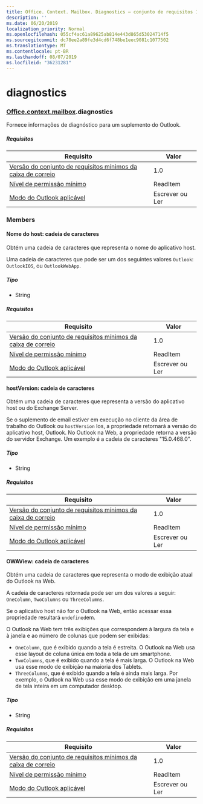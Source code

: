 ```yaml
---
title: Office. Context. Mailbox. Diagnostics – conjunto de requisitos 1,4
description: ''
ms.date: 06/20/2019
localization_priority: Normal
ms.openlocfilehash: 055cf4ac61a89625ab814e443d865d53024714f5
ms.sourcegitcommit: dc78ee2a89fe3d4cd6f748be1eec9081c1077502
ms.translationtype: MT
ms.contentlocale: pt-BR
ms.lasthandoff: 08/07/2019
ms.locfileid: "36231281"
---
```

# <a name="diagnostics"></a>diagnostics

### <a name="officeofficemdcontextofficecontextmdmailboxofficecontextmailboxmddiagnostics"></a>[Office](Office.md)[.context](Office.context.md)[.mailbox](Office.context.mailbox.md).diagnostics

Fornece informações de diagnóstico para um suplemento do Outlook.

##### <a name="requirements"></a>Requisitos

|Requisito| Valor|
|---|---|
|[Versão do conjunto de requisitos mínimos da caixa de correio](/office/dev/add-ins/reference/requirement-sets/outlook-api-requirement-sets)| 1.0|
|[Nível de permissão mínimo](/outlook/add-ins/understanding-outlook-add-in-permissions)| ReadItem|
|[Modo do Outlook aplicável](/outlook/add-ins/#extension-points)| Escrever ou Ler|

### <a name="members"></a>Members

#### <a name="hostname-string"></a>Nome do host: cadeia de caracteres

Obtém uma cadeia de caracteres que representa o nome do aplicativo host.

Uma cadeia de caracteres que pode ser um dos seguintes valores `Outlook`: `OutlookIOS`, ou `OutlookWebApp`.

##### <a name="type"></a>Tipo

*   String

##### <a name="requirements"></a>Requisitos

|Requisito| Valor|
|---|---|
|[Versão do conjunto de requisitos mínimos da caixa de correio](/office/dev/add-ins/reference/requirement-sets/outlook-api-requirement-sets)| 1.0|
|[Nível de permissão mínimo](/outlook/add-ins/understanding-outlook-add-in-permissions)| ReadItem|
|[Modo do Outlook aplicável](/outlook/add-ins/#extension-points)| Escrever ou Ler|

#### <a name="hostversion-string"></a>hostVersion: cadeia de caracteres

Obtém uma cadeia de caracteres que representa a versão do aplicativo host ou do Exchange Server.

Se o suplemento de email estiver em execução no cliente da área de trabalho do Outlook ou `hostVersion` Ios, a propriedade retornará a versão do aplicativo host, Outlook. No Outlook na Web, a propriedade retorna a versão do servidor Exchange. Um exemplo é a cadeia de caracteres "15.0.468.0".

##### <a name="type"></a>Tipo

*   String

##### <a name="requirements"></a>Requisitos

|Requisito| Valor|
|---|---|
|[Versão do conjunto de requisitos mínimos da caixa de correio](/office/dev/add-ins/reference/requirement-sets/outlook-api-requirement-sets)| 1.0|
|[Nível de permissão mínimo](/outlook/add-ins/understanding-outlook-add-in-permissions)| ReadItem|
|[Modo do Outlook aplicável](/outlook/add-ins/#extension-points)| Escrever ou Ler|

#### <a name="owaview-string"></a>OWAView: cadeia de caracteres

Obtém uma cadeia de caracteres que representa o modo de exibição atual do Outlook na Web.

A cadeia de caracteres retornada pode ser um dos valores a seguir: `OneColumn`, `TwoColumns` ou `ThreeColumns`.

Se o aplicativo host não for o Outlook na Web, então acessar essa propriedade resultará `undefined`em.

O Outlook na Web tem três exibições que correspondem à largura da tela e à janela e ao número de colunas que podem ser exibidas:

*   `OneColumn`, que é exibido quando a tela é estreita. O Outlook na Web usa esse layout de coluna única em toda a tela de um smartphone.
*   `TwoColumns`, que é exibido quando a tela é mais larga. O Outlook na Web usa esse modo de exibição na maioria dos Tablets.
*   `ThreeColumns`, que é exibido quando a tela é ainda mais larga. Por exemplo, o Outlook na Web usa esse modo de exibição em uma janela de tela inteira em um computador desktop.

##### <a name="type"></a>Tipo

*   String

##### <a name="requirements"></a>Requisitos

|Requisito| Valor|
|---|---|
|[Versão do conjunto de requisitos mínimos da caixa de correio](/office/dev/add-ins/reference/requirement-sets/outlook-api-requirement-sets)| 1.0|
|[Nível de permissão mínimo](/outlook/add-ins/understanding-outlook-add-in-permissions)| ReadItem|
|[Modo do Outlook aplicável](/outlook/add-ins/#extension-points)| Escrever ou Ler|
